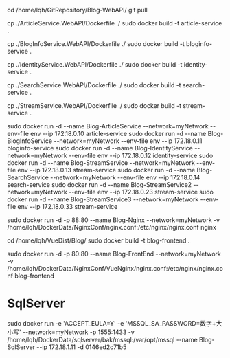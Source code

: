 cd /home/lqh/GitRepository/Blog-WebAPI/
git pull

cp ./ArticleService.WebAPI/Dockerfile ./
sudo docker build -t article-service .

cp ./BlogInfoService.WebAPI/Dockerfile ./
sudo docker build -t bloginfo-service .

cp ./IdentityService.WebAPI/Dockerfile ./
sudo docker build -t identity-service .

cp ./SearchService.WebAPI/Dockerfile ./
sudo docker build -t search-service .

cp ./StreamService.WebAPI/Dockerfile ./
sudo docker build -t stream-service .


sudo docker run -d --name Blog-ArticleService --network=myNetwork  --env-file env  --ip 172.18.0.10 article-service
sudo docker run -d --name Blog-BlogInfoService --network=myNetwork --env-file env --ip 172.18.0.11 bloginfo-service
sudo docker run -d --name Blog-IdentityService --network=myNetwork --env-file env --ip 172.18.0.12 identity-service
sudo docker run -d --name Blog-StreamService --network=myNetwork --env-file env --ip 172.18.0.13 stream-service
sudo docker run -d --name Blog-SearchService --network=myNetwork --env-file env --ip 172.18.0.14 search-service
sudo docker run -d --name Blog-StreamService2 --network=myNetwork --env-file env --ip 172.18.0.23 stream-service
sudo docker run -d --name Blog-StreamService3 --network=myNetwork --env-file env --ip 172.18.0.33 stream-service


sudo docker run -d -p 88:80 --name Blog-Nginx --network=myNetwork -v /home/lqh/DockerData/NginxConf/nginx.conf:/etc/nginx/nginx.conf  nginx



cd /home/lqh/VueDist/Blog/
sudo docker build -t blog-frontend .

sudo docker run -d -p 80:80 --name Blog-FrontEnd --network=myNetwork  -v /home/lqh/DockerData/NginxConf/VueNginx/nginx.conf:/etc/nginx/nginx.conf blog-frontend

# SqlServer
sudo docker run -e 'ACCEPT_EULA=Y' -e 'MSSQL_SA_PASSWORD=数字+大小写' --network=myNetwork -p 1555:1433 -v /home/lqh/DockerData/sqlserver/bak/mssql:/var/opt/mssql --name Blog-SqlServer --ip 172.18.1.11 -d 	0146ed2c71b5
